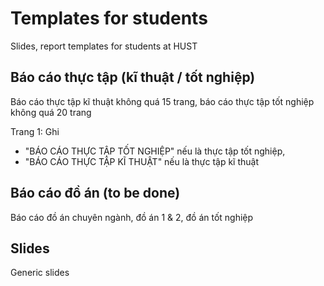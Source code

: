 # Templates for students
Slides, report templates for students at HUST

## Báo cáo thực tập (kĩ thuật / tốt nghiệp)
Báo cáo thực tập kĩ thuật không quá 15 trang, báo cáo thực tập tốt nghiệp không quá 20 trang

Trang 1: Ghi 
* "BÁO CÁO THỰC TẬP TỐT NGHIỆP" nếu là thực tập tốt nghiệp, 
* "BÁO CÁO THỰC TẬP KĨ THUẬT" nếu là thực tập kĩ thuật

## Báo cáo đồ án (to be done)
Báo cáo đồ án chuyên ngành, đồ án 1 & 2, đồ án tốt nghiệp

## Slides
Generic slides
